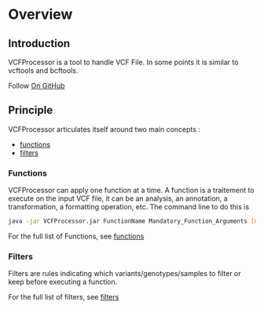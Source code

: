 # Overview

## Introduction

VCFProcessor is a tool to handle VCF File. In some points it is similar to vcftools and bcftools.

Follow [On GitHub](https://github.com/ThomasLudwig/VCFProcessor)

## Principle

VCFProcessor articulates itself around two main concepts :

* [functions](functions)
* [filters](filters)

### Functions

VCFProcessor can apply one function at a time. A function is a traitement to execute on the input VCF file, it can be an analysis, an annotation, a transformation, a formatting operation, etc. The command line to do this is

```bash
java -jar VCFProcessor.jar FunctionName Mandatory_Function_Arguments [Optional_Function_Arguments] [Filters]
```
For the full list of Functions, see [functions](functions)

### Filters

Filters are rules indicating which variants/genotypes/samples to filter or keep before executing a function.

For the full list of filters, see [filters](filters)